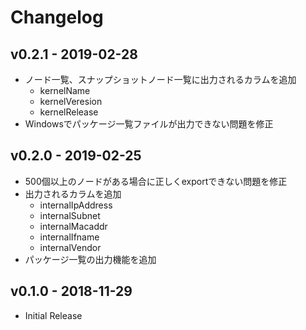 # Changelog

## v0.2.1 - 2019-02-28
- ノード一覧、スナップショットノード一覧に出力されるカラムを追加
    - kernelName
    - kernelVeresion
    - kernelRelease
- Windowsでパッケージ一覧ファイルが出力できない問題を修正

## v0.2.0 - 2019-02-25
- 500個以上のノードがある場合に正しくexportできない問題を修正
- 出力されるカラムを追加
    - internalIpAddress
    - internalSubnet
    - internalMacaddr
    - internalIfname
    - internalVendor
- パッケージ一覧の出力機能を追加

## v0.1.0 - 2018-11-29
- Initial Release
